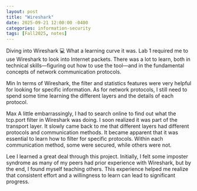 ```yaml
---
layout: post
title: "Wireshark"
date: 2025-09-21 12:00:00 -0400
categories: information-security
tags: [Fall2025, notes]
---
```


Diving into Wireshark 💻
What a learning curve it was. Lab 1 required me to use Wireshark to look into Internet packets. There was a lot to learn, both in technical skills—figuring out how to use the tool—and in the fundamental concepts of network communication protocols.

Min
In terms of Wireshark, the filter and statistics features were very helpful for looking for specific information. As for network protocols, I still need to spend some time learning the different layers and the details of each protocol.

Max
A little embarrassingly, I had to search online to find out what the tcp.port filter in Wireshark was doing. I soon realized it was part of the transport layer. It slowly came back to me that different layers had different protocols and communication methods. It became apparent that it was essential to learn how to filter for specific protocols. Within each communication method, some were secured, while others were not.

Lee
I learned a great deal through this project. Initially, I felt some imposter syndrome as many of my peers had prior experience with Wireshark, but by the end, I found myself teaching others. This experience helped me realize that consistent effort and a willingness to learn can lead to significant progress.